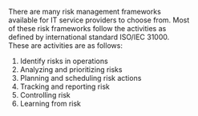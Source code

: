 There are many risk management frameworks  
available for IT service providers to choose from. Most  
of these risk frameworks follow the activities as  
defined by international standard ISO/IEC 31000.  
These are activities are as follows:  
1. Identify risks in operations  
2. Analyzing and prioritizing risks  
3. Planning and scheduling risk actions  
4. Tracking and reporting risk  
5. Controlling risk  
6. Learning from risk